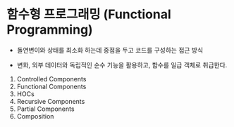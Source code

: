 # 함수형 프로그래밍 (Functional Programming)

- 돌연변이와 상태를 최소화 하는데 중점을 두고 코드를 구성하는 접근 방식

- 변화, 외부 데이터와 독립적인 순수 기능을 활용하고, 함수를 일급 객체로 취급한다.

1. Controlled Components
2. Functional Components
3. HOCs
4. Recursive Components
5. Partial Components
6. Composition
